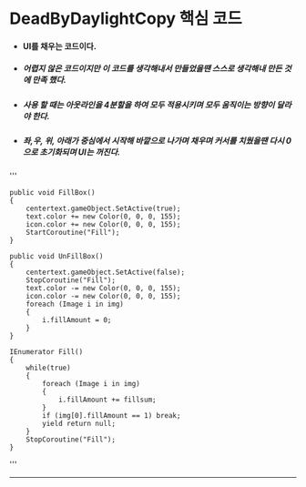 # DeadByDaylightCopy 핵심 코드

* #### UI를 채우는 코드이다.  
* ##### 어렵지 않은 코드이지만 이 코드를 생각해내서 만들었을땐 스스로 생각해내 만든 것에 만족 했다.
* ##### 사용 할 때는 아웃라인을 4분할을 하여 모두 적용시키며 모두 움직이는 방향이 달라야 한다.
* ##### 좌,우, 위, 아래가 중심에서 시작해 바깥으로 나가며 채우며 커서를 치웠을땐 다시 0으로 초기화되며 UI는 꺼진다.

'''

  	public void FillBox()
	{
		centertext.gameObject.SetActive(true);
		text.color += new Color(0, 0, 0, 155);
		icon.color += new Color(0, 0, 0, 155);
		StartCoroutine("Fill");
	}

	public void UnFillBox()
	{
		centertext.gameObject.SetActive(false);
		StopCoroutine("Fill");
		text.color -= new Color(0, 0, 0, 155);
		icon.color -= new Color(0, 0, 0, 155);
		foreach (Image i in img)
		{
			i.fillAmount = 0;
		}
	}

	IEnumerator Fill()
	{
		while(true)
		{
			foreach (Image i in img)
			{
				i.fillAmount += fillsum;
			}
			if (img[0].fillAmount == 1) break;
			yield return null;
		}
		StopCoroutine("Fill");
	}
'''

---
